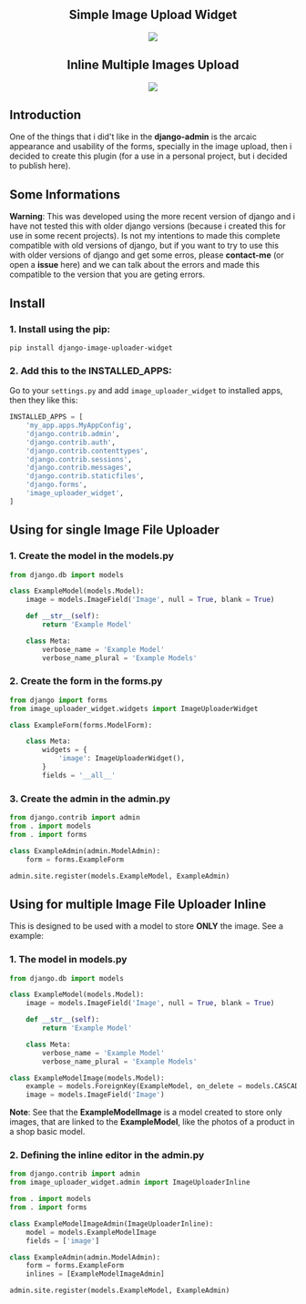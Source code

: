 <h2 align="center">Simple Image Upload Widget</h2>
<p align="center">
    <img src=".github/images/single.gif" />
</p>
<h2 align="center">Inline Multiple Images Upload</h2>
<p align="center">
    <img src=".github/images/multiple.gif" />
</p>

## Introduction

One of the things that i did't like in the **django-admin** is the arcaic appearance and usability of the forms, specially in the image upload, then i decided to create this plugin (for a use in a personal project, but i decided to publish here).

## Some Informations

**Warning**: This was developed using the more recent version of django and i have not tested this with older django versions (because i created this for use in some recent projects). Is not my intentions to made this complete compatible with old versions of django, but if you want to try to use this with older versions of django and get some erros, please **contact-me** (or open a **issue** here) and we can talk about the errors and made this compatible to the version that you are geting errors.

## Install

### 1. Install using the pip:

```
pip install django-image-uploader-widget
```

### 2. Add this to the INSTALLED_APPS:

Go to your `settings.py` and add `image_uploader_widget` to installed apps, then they like this:

```python
INSTALLED_APPS = [
    'my_app.apps.MyAppConfig',
    'django.contrib.admin',
    'django.contrib.auth',
    'django.contrib.contenttypes',
    'django.contrib.sessions',
    'django.contrib.messages',
    'django.contrib.staticfiles',
    'django.forms',
    'image_uploader_widget',
]
```

## Using for single Image File Uploader

### 1. Create the model in the models.py

```python
from django.db import models 

class ExampleModel(models.Model):
    image = models.ImageField('Image', null = True, blank = True)

    def __str__(self):
        return 'Example Model'

    class Meta:
        verbose_name = 'Example Model'
        verbose_name_plural = 'Example Models'
```

### 2. Create the form in the forms.py

```python
from django import forms
from image_uploader_widget.widgets import ImageUploaderWidget

class ExampleForm(forms.ModelForm):

    class Meta:
        widgets = {
            'image': ImageUploaderWidget(),
        }
        fields = '__all__'
```

### 3. Create the admin in the admin.py

```python
from django.contrib import admin
from . import models
from . import forms

class ExampleAdmin(admin.ModelAdmin):
    form = forms.ExampleForm

admin.site.register(models.ExampleModel, ExampleAdmin)
```

## Using for multiple Image File Uploader Inline

This is designed to be used with a model to store **ONLY** the image. See a example:


### 1. The model in models.py

```python
from django.db import models

class ExampleModel(models.Model):
    image = models.ImageField('Image', null = True, blank = True)

    def __str__(self):
        return 'Example Model'

    class Meta:
        verbose_name = 'Example Model'
        verbose_name_plural = 'Example Models'

class ExampleModelImage(models.Model):
    example = models.ForeignKey(ExampleModel, on_delete = models.CASCADE)
    image = models.ImageField('Image')
```

**Note**: See that the **ExampleModelImage** is a model created to store only images, that are linked to the **ExampleModel**, like the photos of a product in a shop basic model.

### 2. Defining the inline editor in the admin.py

```python
from django.contrib import admin
from image_uploader_widget.admin import ImageUploaderInline

from . import models
from . import forms

class ExampleModelImageAdmin(ImageUploaderInline):
    model = models.ExampleModelImage
    fields = ['image']

class ExampleAdmin(admin.ModelAdmin):
    form = forms.ExampleForm
    inlines = [ExampleModelImageAdmin]

admin.site.register(models.ExampleModel, ExampleAdmin)
```
